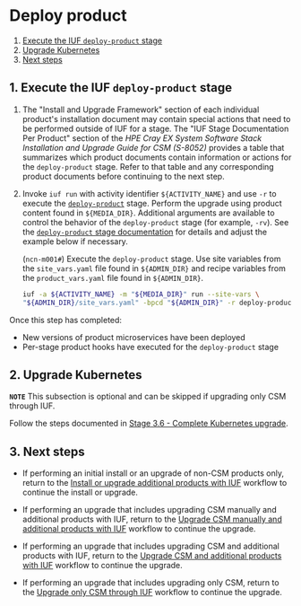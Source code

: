 # Deploy product

1. [Execute the IUF `deploy-product` stage](#1-execute-the-iuf-deploy-product-stage)
1. [Upgrade Kubernetes](#2-upgrade-kubernetes)
1. [Next steps](#3-next-steps)

## 1. Execute the IUF `deploy-product` stage

1. The "Install and Upgrade Framework" section of each individual product's installation document may contain special actions that need to be performed outside of IUF for a stage. The "IUF Stage Documentation Per Product"
section of the _HPE Cray EX System Software Stack Installation and Upgrade Guide for CSM (S-8052)_ provides a table that summarizes which product documents contain information or actions for the `deploy-product` stage.
Refer to that table and any corresponding product documents before continuing to the next step.

1. Invoke `iuf run` with activity identifier `${ACTIVITY_NAME}` and use `-r` to execute the [`deploy-product`](../stages/deploy_product.md) stage. Perform the upgrade using product content found in `${MEDIA_DIR}`.
   Additional arguments are available to control the behavior of the `deploy-product` stage (for example, `-rv`).
   See the [`deploy-product` stage documentation](../stages/deploy_product.md) for details and adjust the example below if necessary.

      (`ncn-m001#`) Execute the `deploy-product` stage. Use site variables from the `site_vars.yaml` file found in `${ADMIN_DIR}` and recipe variables from the `product_vars.yaml` file found in `${ADMIN_DIR}`.

   ```bash
   iuf -a ${ACTIVITY_NAME} -m "${MEDIA_DIR}" run --site-vars \
   "${ADMIN_DIR}/site_vars.yaml" -bpcd "${ADMIN_DIR}" -r deploy-product
   ```

Once this step has completed:

- New versions of product microservices have been deployed
- Per-stage product hooks have executed for the `deploy-product` stage

## 2. Upgrade Kubernetes

**`NOTE`** This subsection is optional and can be skipped if upgrading only CSM through IUF.

Follow the steps documented in [Stage 3.6 - Complete Kubernetes upgrade](../../../upgrade/Stage_3.md#stage-36---complete-kubernetes-upgrade).

## 3. Next steps

- If performing an initial install or an upgrade of non-CSM products only, return to the
  [Install or upgrade additional products with IUF](install_or_upgrade_additional_products_with_iuf.md)
  workflow to continue the install or upgrade.

- If performing an upgrade that includes upgrading CSM manually and additional products with IUF,
  return to the [Upgrade CSM manually and additional products with IUF](upgrade_csm_manual_and_additional_products_with_iuf.md)
  workflow to continue the upgrade.

- If performing an upgrade that includes upgrading CSM and additional products with IUF,
  return to the [Upgrade CSM and additional products with IUF](upgrade_csm_iuf_additional_products_with_iuf.md)
  workflow to continue the upgrade.

- If performing an upgrade that includes upgrading only CSM, return to the
  [Upgrade only CSM through IUF](../../../upgrade/Upgrade_Only_CSM_with_iuf.md)
  workflow to continue the upgrade.
